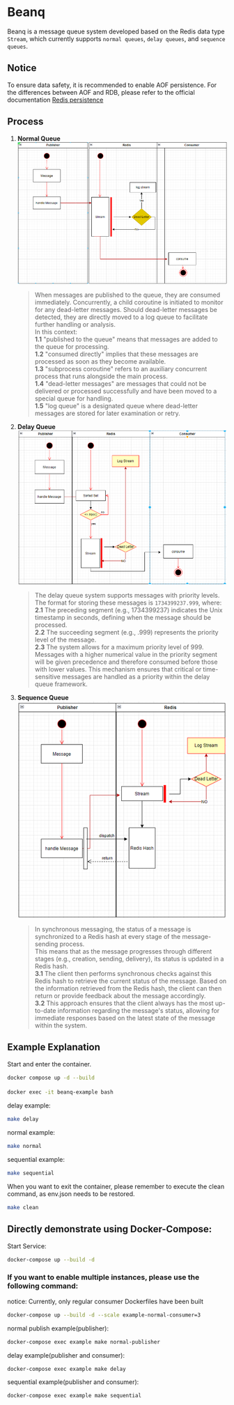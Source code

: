 # Beanq

Beanq is a message queue system developed based on the Redis data type ```Stream```, which currently supports ```normal queues```, ```delay queues```, and ```sequence queues```.

## Notice 
To ensure data safety, it is recommended to enable AOF persistence. For the differences between AOF and RDB, please refer to the official documentation [Redis persistence](https://redis.io/docs/latest/operate/oss_and_stack/management/persistence/)

## Process
1. **Normal Queue**\
    ![Alt](/ui/static/images/normal.png#pic_center=80*80)
    >When messages are published to the queue, they are consumed immediately. Concurrently, a child coroutine is initiated to monitor for any dead-letter messages. Should dead-letter messages be detected, they are directly moved to a log queue to facilitate further handling or analysis.\
    In this context:\
        **1.1**  "published to the queue" means that messages are added to the queue for processing.\
        **1.2**  "consumed directly" implies that these messages are processed as soon as they become available.\
        **1.3**  "subprocess coroutine" refers to an auxiliary concurrent process that runs alongside the main process.\
        **1.4**  "dead-letter messages" are messages that could not be delivered or processed successfully and have been moved to a special queue for handling.\
        **1.5**  "log queue" is a designated queue where dead-letter messages are stored for later examination or retry.
2.  **Delay Queue**\
    ![Alt](/ui/static/images/delay.png#pic_center=80*80)
    >The delay queue system supports messages with priority levels. The format for storing these messages is ```1734399237.999```, where:\
    **2.1** The preceding segment (e.g., 1734399237) indicates the Unix timestamp in seconds, defining when the message should be processed.\
    **2.2** The succeeding segment (e.g., .999) represents the priority level of the message.\
    **2.3** The system allows for a maximum priority level of 999. Messages with a higher numerical value in the priority segment will be given precedence and therefore consumed before those with lower values. This mechanism ensures that critical or time-sensitive messages are handled as a priority within the delay queue framework.

3. **Sequence Queue** \
   ![Alt](/ui/static/images/sequence.png#pic_center=80*80)
   >In synchronous messaging, the status of a message is synchronized to a Redis hash at every stage of the message-sending process.\
    This means that as the message progresses through different stages (e.g., creation, sending, delivery), its status is updated in a Redis hash. \
    **3.1** The client then performs synchronous checks against this Redis hash to retrieve the current status of the message. Based on the information retrieved from the Redis hash, the client can then return or provide feedback about the message accordingly.\
    **3.2** This approach ensures that the client always has the most up-to-date information regarding the message's status, allowing for immediate responses based on the latest state of the message within the system.
## Example Explanation

Start and enter the container.
```bash
docker compose up -d --build

docker exec -it beanq-example bash
```

delay example:
```bash
make delay
```

normal example:
```bash
make normal
```

sequential example:
```bash
make sequential
```

When you want to exit the container, please remember to execute the clean command, as env.json needs to be restored.
```bash
make clean
```
## Directly demonstrate using Docker-Compose:
Start Service:
```bash
docker-compose up --build -d
```
### If you want to enable multiple instances, please use the following command:
notice: Currently, only regular consumer Dockerfiles have been built
```bash
docker-compose up --build -d --scale example-normal-consumer=3
```
normal publish example(publisher):
```bash
docker-compose exec example make normal-publisher
```

delay example(publisher and consumer):
```bash
docker-compose exec example make delay
```

sequential example(publisher and consumer):
```bash
docker-compose exec example make sequential
```



